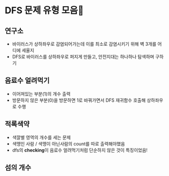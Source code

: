# DFS 문제 유형 모음📝

## 연구소
- 바이러스가 상하좌우로 감염되어가는데 이를 최소로 감염시키기 위해 벽 3개를 어디에 세울지 
- DFS로 바이러스를 상하좌우로 퍼지게 만들고, 안전지대는 하나하나 탐색하며 구하기 


## 음료수 얼려먹기
- 이어져있는 부분(1)의 개수 출력
- 방문하지 않은 부분(0)을 방문하면 1로 바꿔가면서 DFS 재귀함수 호출해 상하좌우로 수행

## 적록색약 
- 색깔별 영역의 개수를 세는 문제 
- 색맹인 사람 / 색맹이 아닌사람의 count를 따로 출력해야했음
- dfs의 **checking**이 음료수 얼려먹기처럼 단순하지 않은 것이 특징이었음!

## 섬의 개수
